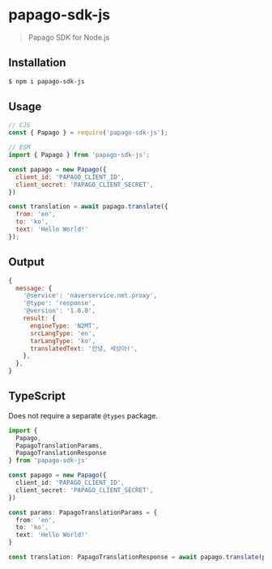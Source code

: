 # papago-sdk-js

> Papago SDK for Node.js

## Installation

```bash
$ npm i papago-sdk-js
```

## Usage

```js
// CJS
const { Papago } = require('papago-sdk-js');

// ESM
import { Papago } from 'papago-sdk-js';

const papago = new Papago({
  client_id: 'PAPAGO_CLIENT_ID',
  client_secret: 'PAPAGO_CLIENT_SECRET',
})

const translation = await papago.translate({
  from: 'en',
  to: 'ko',
  text: 'Hello World!'
});
```

## Output

```js
{
  message: {
    '@service': 'naverservice.nmt.proxy',
    '@type': 'response',
    '@version': '1.0.0',
    result: {
      engineType: 'N2MT',
      srcLangType: 'en',
      tarLangType: 'ko',
      translatedText: '안녕, 세상아!',
    },
  },
}
```

## TypeScript

Does not require a separate `@types` package.

```ts
import {
  Papago,
  PapagoTranslationParams,
  PapagoTranslationResponse
} from 'papago-sdk-js'

const papago = new Papago({
  client_id: 'PAPAGO_CLIENT_ID',
  client_secret: 'PAPAGO_CLIENT_SECRET',
})

const params: PapagoTranslationParams = {
  from: 'en',
  to: 'ko',
  text: 'Hello World!'
}

const translation: PapagoTranslationResponse = await papago.translate(params)
```
